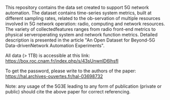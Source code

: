 This repository contains the data set created to support 5G network automation. The dataset contains time-series system metrics, built at different sampling rates, related to the ob-servation of multiple resources involved in 5G network operation: radio, computing and network resources. The variety of collectedfeatures  ranges  from  radio  front-end  metrics  to  physical  serveroperating system and network function metrics. Detailed description is presented in the article "An Open Dataset for Beyond-5G Data-drivenNetwork Automation Experiments".


All data (> 1TB) is accessible at this link: https://box.roc.cnam.fr/index.php/s/43sUnwnlD6lhsfI

To get the password, please write to the authors of the paper: https://hal.archives-ouvertes.fr/hal-03698732

Note: any usage of the 5G3E leading to any form of publication (private or public) should cite the above paper for correct referencing.
